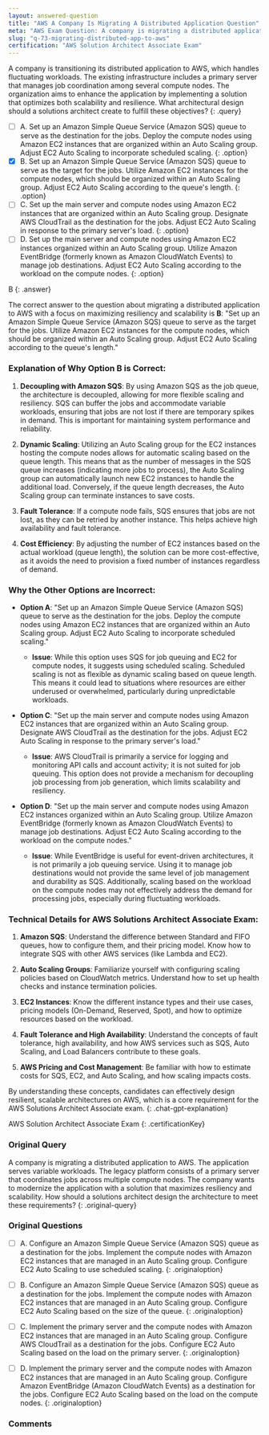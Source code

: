 ```yaml
---
layout: answered-question
title: "AWS A Company Is Migrating A Distributed Application Question"
meta: "AWS Exam Question: A company is migrating a distributed application to AWS for variable workloads, focusing on resiliency and scalability. Find the answer using AWS services like EC2 and Lambda."
slug: "q-73-migrating-distributed-app-to-aws"
certification: "AWS Solution Architect Associate Exam"
---
```



 A company is transitioning its distributed application to AWS, which handles fluctuating workloads. The existing infrastructure includes a primary server that manages job coordination among several compute nodes. The organization aims to enhance the application by implementing a solution that optimizes both scalability and resilience. What architectural design should a solutions architect create to fulfill these objectives?
{: .query}

- [ ] A. Set up an Amazon Simple Queue Service (Amazon SQS) queue to serve as the destination for the jobs. Deploy the compute nodes using Amazon EC2 instances that are organized within an Auto Scaling group. Adjust EC2 Auto Scaling to incorporate scheduled scaling.
{: .option}
- [x] B. Set up an Amazon Simple Queue Service (Amazon SQS) queue to serve as the target for the jobs. Utilize Amazon EC2 instances for the compute nodes, which should be organized within an Auto Scaling group. Adjust EC2 Auto Scaling according to the queue's length.
{: .option}
- [ ] C. Set up the main server and compute nodes using Amazon EC2 instances that are organized within an Auto Scaling group. Designate AWS CloudTrail as the destination for the jobs. Adjust EC2 Auto Scaling in response to the primary server's load.
{: .option}
- [ ] D. Set up the main server and compute nodes using Amazon EC2 instances organized within an Auto Scaling group. Utilize Amazon EventBridge (formerly known as Amazon CloudWatch Events) to manage job destinations. Adjust EC2 Auto Scaling according to the workload on the compute nodes.
{: .option}

B
{: .answer}

The correct answer to the question about migrating a distributed application to AWS with a focus on maximizing resiliency and scalability is **B**: "Set up an Amazon Simple Queue Service (Amazon SQS) queue to serve as the target for the jobs. Utilize Amazon EC2 instances for the compute nodes, which should be organized within an Auto Scaling group. Adjust EC2 Auto Scaling according to the queue's length."

### Explanation of Why Option B is Correct:

1. **Decoupling with Amazon SQS**: By using Amazon SQS as the job queue, the architecture is decoupled, allowing for more flexible scaling and resiliency. SQS can buffer the jobs and accommodate variable workloads, ensuring that jobs are not lost if there are temporary spikes in demand. This is important for maintaining system performance and reliability.

2. **Dynamic Scaling**: Utilizing an Auto Scaling group for the EC2 instances hosting the compute nodes allows for automatic scaling based on the queue length. This means that as the number of messages in the SQS queue increases (indicating more jobs to process), the Auto Scaling group can automatically launch new EC2 instances to handle the additional load. Conversely, if the queue length decreases, the Auto Scaling group can terminate instances to save costs.

3. **Fault Tolerance**: If a compute node fails, SQS ensures that jobs are not lost, as they can be retried by another instance. This helps achieve high availability and fault tolerance.

4. **Cost Efficiency**: By adjusting the number of EC2 instances based on the actual workload (queue length), the solution can be more cost-effective, as it avoids the need to provision a fixed number of instances regardless of demand.

### Why the Other Options are Incorrect:

- **Option A**: "Set up an Amazon Simple Queue Service (Amazon SQS) queue to serve as the destination for the jobs. Deploy the compute nodes using Amazon EC2 instances that are organized within an Auto Scaling group. Adjust EC2 Auto Scaling to incorporate scheduled scaling."
  - **Issue**: While this option uses SQS for job queuing and EC2 for compute nodes, it suggests using scheduled scaling. Scheduled scaling is not as flexible as dynamic scaling based on queue length. This means it could lead to situations where resources are either underused or overwhelmed, particularly during unpredictable workloads.

- **Option C**: "Set up the main server and compute nodes using Amazon EC2 instances that are organized within an Auto Scaling group. Designate AWS CloudTrail as the destination for the jobs. Adjust EC2 Auto Scaling in response to the primary server's load."
  - **Issue**: AWS CloudTrail is primarily a service for logging and monitoring API calls and account activity; it is not suited for job queuing. This option does not provide a mechanism for decoupling job processing from job generation, which limits scalability and resiliency.

- **Option D**: "Set up the main server and compute nodes using Amazon EC2 instances organized within an Auto Scaling group. Utilize Amazon EventBridge (formerly known as Amazon CloudWatch Events) to manage job destinations. Adjust EC2 Auto Scaling according to the workload on the compute nodes."
  - **Issue**: While EventBridge is useful for event-driven architectures, it is not primarily a job queuing service. Using it to manage job destinations would not provide the same level of job management and durability as SQS. Additionally, scaling based on the workload on the compute nodes may not effectively address the demand for processing jobs, especially during fluctuating workloads.

### Technical Details for AWS Solutions Architect Associate Exam:

1. **Amazon SQS**: Understand the difference between Standard and FIFO queues, how to configure them, and their pricing model. Know how to integrate SQS with other AWS services (like Lambda and EC2).

2. **Auto Scaling Groups**: Familiarize yourself with configuring scaling policies based on CloudWatch metrics. Understand how to set up health checks and instance termination policies.

3. **EC2 Instances**: Know the different instance types and their use cases, pricing models (On-Demand, Reserved, Spot), and how to optimize resources based on the workload.

4. **Fault Tolerance and High Availability**: Understand the concepts of fault tolerance, high availability, and how AWS services such as SQS, Auto Scaling, and Load Balancers contribute to these goals.

5. **AWS Pricing and Cost Management**: Be familiar with how to estimate costs for SQS, EC2, and Auto Scaling, and how scaling impacts costs.

By understanding these concepts, candidates can effectively design resilient, scalable architectures on AWS, which is a core requirement for the AWS Solutions Architect Associate exam.
{: .chat-gpt-explanation}

AWS Solution Architect Associate Exam
{: .certificationKey}

### Original Query

A company is migrating a distributed application to AWS. The application serves variable workloads. The legacy platform consists of a primary server that coordinates jobs across multiple compute nodes. The company wants to modernize the application with a solution that maximizes resiliency and scalability.
How should a solutions architect design the architecture to meet these requirements?
{: .original-query}

### Original Questions

- [ ] A. Configure an Amazon Simple Queue Service (Amazon SQS) queue as a destination for the jobs. Implement the compute nodes with Amazon EC2 instances that are managed in an Auto Scaling group. Configure EC2 Auto Scaling to use scheduled scaling.
{: .originaloption}
- [ ] B. Configure an Amazon Simple Queue Service (Amazon SQS) queue as a destination for the jobs. Implement the compute nodes with Amazon EC2 instances that are managed in an Auto Scaling group. Configure EC2 Auto Scaling based on the size of the queue.
{: .originaloption}
- [ ] C. Implement the primary server and the compute nodes with Amazon EC2 instances that are managed in an Auto Scaling group. Configure AWS CloudTrail as a destination for the jobs. Configure EC2 Auto Scaling based on the load on the primary server.
{: .originaloption}
- [ ] D. Implement the primary server and the compute nodes with Amazon EC2 instances that are managed in an Auto Scaling group. Configure Amazon EventBridge (Amazon CloudWatch Events) as a destination for the jobs. Configure EC2 Auto Scaling based on the load on the compute nodes.
{: .originaloption}


### Comments

